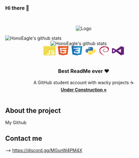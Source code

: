 ### Hi there 👋

<!--<div id="top"></div>-->

<br />

<p align="center">
  <img src="https://cdn.discordapp.com/attachments/856670337433206834/982277154811285564/66_crop.png" alt="Logo" width="180" height="180" >
</p>

<!--     GITHUB STATS     -->

<div style="display: inline_block">
<img align="left" width="430" height="auto" alt="HonoEagle's github stats" src="https://github-readme-stats.vercel.app/api?username=HonoEagle&hide=_border=true&title_color=0ff54c&icon_color=0ff54c&text_color=c9d1d9&bg_color=0d1117&show_icons=true;count_private=true&amp;include_all_commits=true">
<img align="right" width="359" height="auto" alt="HonoEagle's github stats" src="https://github-readme-stats.vercel.app/api/top-langs/?username=HonoEagle&hide=_border=true&title_color=0ff54c&icon_color=0ff54c&text_color=c9d1d9&bg_color=0d1117&layout=compact&amp;show_icons=true&amp;">
</div>
<!--
<div align="center">
  <a href="https://github.com/honoeagle">
  <img height="180em" src="https://github-readme-stats.vercel.app/api?username=honoeagle&show_icons=true&theme=chartreuse-dark&include_all_commits=true&count_private=true"/>
  <br>
  <br>
  <img height="140em" src="https://github-readme-stats.vercel.app/api/top-langs/?username=honoeagle&layout=compact&langs_count=7&theme=chartreuse-dark"/>
  </a>
</div>
-->

<!--
<div style="display: inline_block" align="center">
  <img align="left" height="auto" src="https://github-readme-stats.vercel.app/api?username=HonoEagle&hide=_border=true&title_color=0ff54c&icon_color=0ff54c&text_color=c9d1d9&bg_color=0d1117&show_icons=true;count_private=true&include_all_commits=true">
  <img align="right" height="auto" src="https://github-readme-stats.vercel.app/api/top-langs/?username=HonoEagle&hide=_border=true&title_color=0ff54c&icon_color=0ff54c&text_color=c9d1d9&bg_color=0d1117&layout=compact&show_icons=true">
</div>
-->

<br>
<br>
<div style="display: inline_block" align="center">
  <img align="center" height="30" width="40" src="https://raw.githubusercontent.com/devicons/devicon/master/icons/javascript/javascript-plain.svg">
  <img align="center" height="30" width="40" src="https://raw.githubusercontent.com/devicons/devicon/master/icons/html5/html5-original.svg">
  <img align="center" height="30" width="40" src="https://raw.githubusercontent.com/devicons/devicon/master/icons/css3/css3-original.svg">
  <img align="center" height="30" width="40" src="https://raw.githubusercontent.com/devicons/devicon/master/icons/python/python-original.svg">
  <img align="center" height="30" width="40" src="https://raw.githubusercontent.com/devicons/devicon/1119b9f84c0290e0f0b38982099a2bd027a48bf1/icons/debian/debian-plain.svg">
  <img align="center" height="30" width="40" src="https://raw.githubusercontent.com/devicons/devicon/1119b9f84c0290e0f0b38982099a2bd027a48bf1/icons/visualstudio/visualstudio-plain.svg">
</div>

<br>

  <h3 align="center">Best ReadMe ever ❤</h3>

  <p align="center">
    A GitHub student account with wacky projects ☕
    <br />
    <a href="https://github.com/HonoEagle"><strong>Under Construction »</strong></a>
    <br />
    <br />
  </p>


<!--     ABOUTE THE PROJECT     -->

## About the project
My Github

<!--     CONTACT ME     -->

## Contact me
--> https://discord.gg/MGunW4PM4X
